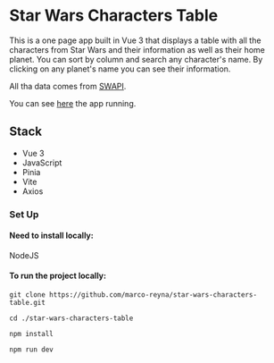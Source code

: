 # Star Wars Characters Table

This is a one page app built in Vue 3 that displays a table with all the characters from Star Wars and their information as well as their home planet. You can sort by column and search any character's name. By clicking on any planet's name you can see their information.

All tha data comes from [SWAPI](https://swapi.dev).

You can see [here](https://marco-reyna.github.io/star-wars-characters-table/) the app running.

## Stack

- Vue 3
- JavaScript
- Pinia
- Vite
- Axios

### Set Up

#### Need to install locally:

NodeJS

#### To run the project locally:

```
git clone https://github.com/marco-reyna/star-wars-characters-table.git
```

```
cd ./star-wars-characters-table
```

```
npm install
```

```
npm run dev
```
